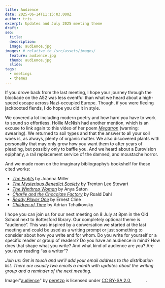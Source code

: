 ```yaml
---
title: Audience
date: 2025-06-14T11:15:03.000Z
author: tris
excerpt: Updates and July 2025 meeting theme
draft: 
seo:
  title:
  description:
  image: audience.jpg
images: # relative to /src/assets/images/
  feature: audience.jpg
  thumb: audience.jpg
  slide:
tags:
  - meetings
  - themes
---
```


If you drove back from the last meeting, I hope your journey through the blockade on the A52 was less eventful than what we heard about a high-speed escape across Nazi-occupied Europe. Though, if you were fleeing jackbooted fiends, I do hope you did it in style.

We covered a lot including modern poetry and how hard you have to work to sound so effortless. Hollie McNish had another mention, which is an excuse to link again to this video of her poem [_Megatron_](https://youtu.be/qCO-YmLT8t4) (warning: swearing). We returned to soil types and that the answer to all your soil woes is, as always, plenty of organic matter. We also discovered plants with personality that may only grow how you want them to after years of pleading, but possibly only to baffle you. And we heard about a Eurovision epiphany, a rail replacement service of the damned, and moustache horror.  

And we made room on the imaginary bibliography’s bookshelf for these cited works:
- [_The Eights_](https://www.joannamillerauthor.com) by Joanna Miller
- [_The Mysterious Benedict Society_](https://www.mysteriousbenedictsociety.com) by Trenton Lee Stewart
- [_The Winthrop Woman_](https://search.worldcat.org/title/70902093) by Anya Seton
- [_Charlie and the Chocolate Factory_](https://www.roalddahl.com/stories/charlie-and-the-chocolate-factory) by Roald Dahl
- [_Ready Player One_](https://www.penguin.co.uk/books/411399/ready-player-one-by-ernest-cline/9781784754792) by Ernest Cline
- [_Children of Time_](https://www.adriantchaikovsky.com/children-of-time-series.html) by Adrian Tchaikovsky

I hope you can join us for our next meeting on 8 July at 8pm in the Old School next to Bottesford library. Our completely optional theme is “audience”. This was inspired by a conversation we started at the last meeting and could be used as a writing prompt or just something to consider about how you write and for whom. Do you write for yourself or a specific reader or group of readers? Do you have an audience in mind? How does that shape what you write? And what kind of audience are you? Are you ever reading “as a writer”?

_Join us: Get in touch and we’ll add your email address to the distribution list. There are usually two emails a month with updates about the writing group and a reminder of the next meeting._

<p class="attribution">Image:"<a rel="noopener noreferrer" href="https://www.flickr.com/photos/68877611@N00/2864043200">audience</a>" by <a rel="noopener noreferrer" href="https://www.flickr.com/photos/68877611@N00">peretzp</a> is licensed under <a rel="noopener noreferrer" href="https://creativecommons.org/licenses/by-sa/2.0/?ref=openverse">CC BY-SA 2.0 <img src="https://mirrors.creativecommons.org/presskit/icons/cc.svg" style="height: 1em; margin-right: 0.125em; display: inline;" /><img src="https://mirrors.creativecommons.org/presskit/icons/by.svg" style="height: 1em; margin-right: 0.125em; display: inline;" /><img src="https://mirrors.creativecommons.org/presskit/icons/sa.svg" style="height: 1em; margin-right: 0.125em; display: inline;" /></a>.</p>